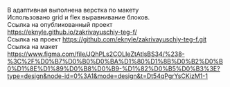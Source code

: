 В адаптивная выполнена верстка по макету <br />
Использовано grid и flex выравнивание блоков.<br />
Ссылка на опубликованный проект https://eknyle.github.io/zakrivayuschiy-teg-f/<br>
Ссылка на проект https://github.com/eknyle/zakrivayuschiy-teg-f.git<br />
Ссылка на макет https://www.figma.com/file/JQhPLs2COLIeZtAtlsBS34/%238-%3C%2F%D0%B7%D0%B0%D0%BA%D1%80%D1%8B%D0%B2%D0%B0%D1%8E%D1%89%D0%B8%D0%B9-%D1%82%D0%B5%D0%B3%3E?type=design&node-id=0%3A1&mode=design&t=Dt54qPgrYsCKizM1-1